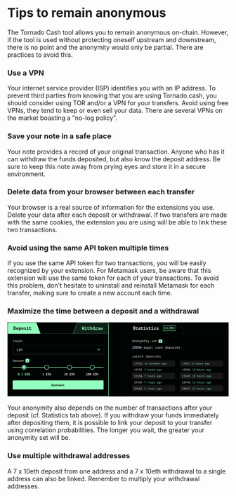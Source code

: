 # Tips to remain anonymous

The Tornado Cash tool allows you to remain anonymous on-chain. However, if the tool is used without protecting oneself upstream and downstream, there is no point and the anonymity would only be partial. There are practices to avoid this.

### Use a VPN

Your internet service provider \(ISP\) identifies you with an IP address. To prevent third parties from knowing that you are using Tornado.cash, you should consider using TOR and/or a VPN for your transfers. Avoid using free VPNs, they tend to keep or even sell your data. There are several VPNs on the market boasting a "no-log policy".

### Save your note in a safe place

Your note provides a record of your original transaction. Anyone who has it can withdraw the funds deposited, but also know the deposit address. Be sure to keep this note away from prying eyes and store it in a secure environment.

### Delete data from your browser between each transfer

Your browser is a real source of information for the extensions you use. Delete your data after each deposit or withdrawal. If two transfers are made with the same cookies, the extension you are using will be able to link these two transactions.

### Avoid using the same API token multiple times

If you use the same API token for two transactions, you will be easily recognized by your extension. For Metamask users, be aware that this extension will use the same token for each of your transactions. To avoid this problem, don't hesitate to uninstall and reinstall Metamask for each transfer, making sure to create a new account each time.

### Maximize the time between a deposit and a withdrawal

![](.gitbook/assets/ozxj.png)

Your anonymity also depends on the number of transactions after your deposit \(cf. Statistics tab above\). If you withdraw your funds immediately after depositing them, it is possible to link your deposit to your transfer using correlation probabilities. The longer you wait, the greater your anonymity set will be.

### Use multiple withdrawal addresses

A 7 x 10eth deposit from one address and a 7 x 10eth withdrawal to a single address can also be linked. Remember to multiply your withdrawal addresses.

## 

